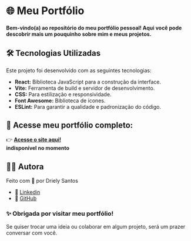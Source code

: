 # 🌐 Meu Portfólio

#### Bem-vindo(a) ao repositório do meu portfólio pessoal! Aqui você pode descobrir mais um pouquinho sobre mim e meus projetos.

## 🛠️ Tecnologias Utilizadas

Este projeto foi desenvolvido com as seguintes tecnologias:

- **React:** Biblioteca JavaScript para a construção da interface.
- **Vite:** Ferramenta de build e servidor de desenvolvimento.
- **CSS:** Para estilização e responsividade.
- **Font Awesome:** Biblioteca de ícones.
- **ESLint:** Para garantir a qualidade e padronização do código.

## 🔗 Acesse meu portfólio completo:

👉 **[Acesse o site aqui!](https://seu-link-aqui.com)** <br>
**indisponível no momento**



## 👩‍💻 Autora

Feito com 💙 por Driely Santos

- 💼 [Linkedin](https://www.linkedin.com/in/drielysantos/)
- 🐙 [GitHub](https://github.com/DrielySantos)

### ✨ Obrigada por visitar meu portfólio!

Se quiser trocar uma ideia ou colaborar em algum projeto, será um prazer conversar com você.
